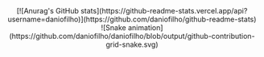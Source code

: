 <div align="center">
 [![Anurag's GitHub stats](https://github-readme-stats.vercel.app/api?username=daniofilho)](https://github.com/daniofilho/github-readme-stats)
</div>

<div align="center">
  ![Snake animation](https://github.com/daniofilho/daniofilho/blob/output/github-contribution-grid-snake.svg)
</div>
